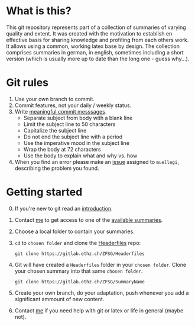 # What is this?

This git repository represents part of a collection of summaries of varying quality and extent.
It was created with the motivation to establish en effective basis for sharing knowledge and profiting from each others work. It allows using a common, working latex base by design.
The collection comprises summaries in german, in english, sometimes including a short version (which is usually more up to date than the long one - guess why...).

# Git rules

1. Use your own branch to commit.
2. Commit features, not your daily / weekly status.
3. Write [meaningful commit messsages](https://chris.beams.io/posts/git-commit/).
    - Separate subject from body with a blank line
    - Limit the subject line to 50 characters
    - Capitalize the subject line
    - Do not end the subject line with a period
    - Use the imperative mood in the subject line
    - Wrap the body at 72 characters
    - Use the body to explain what and why vs. how
4. When you find an error please make an [issue](https://docs.gitlab.com/ee/user/project/issues/) assigned to `muellegi`, describing the problem you found.

# Getting started

0. If you're new to git read an [introduction](https://git-scm.com/book/en/v2/Getting-Started-Git-Basics).

1. Contact [me](mailto:muellegi@student.ethz.ch) to get access to one of the [available summaries](https://gitlab.ethz.ch/ZFSG/Headerfiles/blob/master/ListOfSummaries.md).

2. Choose a local folder to contain your summaries.

3. `cd` to `chosen folder` and clone the [Headerfiles](https://gitlab.ethz.ch/ZFSG/Headerfiles) repo:

    `git clone https://gitlab.ethz.ch/ZFSG/Headerfiles`

4. Git will have created a `Headerfiles` folder in your `chosen folder`. Clone your chosen summary into that same `chosen folder`. 

    `git clone https://gitlab.ethz.ch/ZFSG/SummaryName`

5. Create your own branch, do your adaptation, push whenever you add a significant ammount of new content.

6. Contact [me](mailto:muellegi@student.ethz.ch) if you need help with git or latex or life in general (maybe not).

